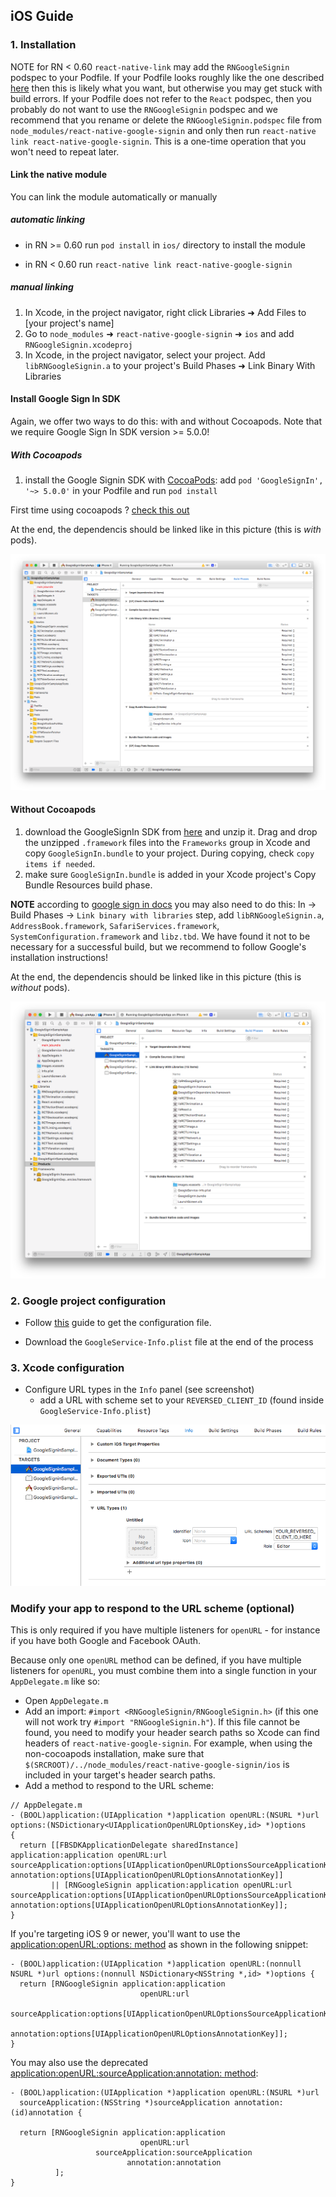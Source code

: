 ## iOS Guide

### 1. Installation

NOTE for RN < 0.60 `react-native-link` may add the `RNGoogleSignin` podspec to your Podfile. If your Podfile looks roughly like the one described [here](http://facebook.github.io/react-native/docs/integration-with-existing-apps#configuring-cocoapods-dependencies) then this is likely what you want, but otherwise you may get stuck with build errors. If your Podfile does not refer to the `React` podspec, then you probably do not want to use the `RNGoogleSignin` podspec and we recommend that you rename or delete the `RNGoogleSignin.podspec` file from `node_modules/react-native-google-signin` and only then run `react-native link react-native-google-signin`. This is a one-time operation that you won't need to repeat later.

#### Link the native module

You can link the module automatically or manually

##### automatic linking

- in RN >= 0.60 run `pod install` in `ios/` directory to install the module

- in RN < 0.60 run `react-native link react-native-google-signin`

##### manual linking

1. In Xcode, in the project navigator, right click Libraries ➜ Add Files to [your project's name]
2. Go to `node_modules` ➜ `react-native-google-signin` ➜ `ios` and add `RNGoogleSignin.xcodeproj`
3. In Xcode, in the project navigator, select your project. Add `libRNGoogleSignin.a` to your project's Build Phases ➜ Link Binary With Libraries

#### Install Google Sign In SDK

Again, we offer two ways to do this: with and without Cocoapods. Note that we require Google Sign In SDK version >= 5.0.0!

##### With Cocoapods

1. install the Google Signin SDK with [CocoaPods](https://cocoapods.org/): add `pod 'GoogleSignIn', '~> 5.0.0'` in your Podfile and run `pod install`

First time using cocoapods ? [check this out](./how-cocoapods.md)

At the end, the dependencis should be linked like in this picture (this is _with_ pods).

[![link config](../img/buildPhasesWithPods.png)](../img/buildPhasesWithPods.png?raw=true)

#### Without Cocoapods

1. download the GoogleSignIn SDK from [here](https://developers.google.com/identity/sign-in/ios/sdk/) and unzip it. Drag and drop the unzipped `.framework` files into the `Frameworks` group in Xcode and copy `GoogleSignIn.bundle` to your project. During copying, check `copy items if needed`.
2. make sure `GoogleSignIn.bundle` is added in your Xcode project's Copy Bundle Resources build phase.

**NOTE** according to [google sign in docs](https://developers.google.com/identity/sign-in/ios/sdk/) you may also need to do this: In <your target> -> Build Phases -> `Link binary with libraries` step, add `libRNGoogleSignin.a`, `AddressBook.framework`, `SafariServices.framework`, `SystemConfiguration.framework` and `libz.tbd`. We have found it not to be necessary for a successful build, but we recommend to follow Google's installation instructions!

At the end, the dependencis should be linked like in this picture (this is _without_ pods).

[![link config](../img/buildPhasesWithoutPods.png)](../img/buildPhasesWithoutPods.png?raw=true)

### 2. Google project configuration

- Follow [this](./get-config-file.md) guide to get the configuration file.

- Download the `GoogleService-Info.plist` file at the end of the process

### 3. Xcode configuration

- Configure URL types in the `Info` panel (see screenshot)
  - add a URL with scheme set to your `REVERSED_CLIENT_ID` (found inside `GoogleService-Info.plist`)

[![link config](../img/urlTypes.png)](../img/urlTypes.png?raw=true)

### Modify your app to respond to the URL scheme (optional)

This is only required if you have multiple listeners for `openURL` - for instance if you have both Google and Facebook OAuth.

Because only one `openURL` method can be defined, if you have multiple listeners for `openURL`, you must combine them into a single function in your `AppDelegate.m` like so:

- Open `AppDelegate.m`
- Add an import: `#import <RNGoogleSignin/RNGoogleSignin.h>` (if this one will not work try `#import "RNGoogleSignin.h"`). If this file cannot be found, you need to modify your header search paths so Xcode can find headers of `react-native-google-signin`. For example, when using the non-cocoapods installation, make sure that `$(SRCROOT)/../node_modules/react-native-google-signin/ios` is included in your target's header search paths.
- Add a method to respond to the URL scheme:

```objc
// AppDelegate.m
- (BOOL)application:(UIApplication *)application openURL:(NSURL *)url options:(NSDictionary<UIApplicationOpenURLOptionsKey,id> *)options
{
  return [[FBSDKApplicationDelegate sharedInstance] application:application openURL:url sourceApplication:options[UIApplicationOpenURLOptionsSourceApplicationKey] annotation:options[UIApplicationOpenURLOptionsAnnotationKey]]
         || [RNGoogleSignin application:application openURL:url sourceApplication:options[UIApplicationOpenURLOptionsSourceApplicationKey] annotation:options[UIApplicationOpenURLOptionsAnnotationKey]];
}
```

If you're targeting iOS 9 or newer, you'll want to use the [application:openURL:options: method](https://developer.apple.com/documentation/uikit/uiapplicationdelegate/1623112-application?language=objc) as shown in the following snippet:

```objC
- (BOOL)application:(UIApplication *)application openURL:(nonnull NSURL *)url options:(nonnull NSDictionary<NSString *,id> *)options {
  return [RNGoogleSignin application:application
                             openURL:url
                   sourceApplication:options[UIApplicationOpenURLOptionsSourceApplicationKey]
                          annotation:options[UIApplicationOpenURLOptionsAnnotationKey]];
}
```

You may also use the deprecated [application:openURL:sourceApplication:annotation: method](https://developer.apple.com/documentation/uikit/uiapplicationdelegate/1623073-application?language=objc):

```objc
- (BOOL)application:(UIApplication *)application openURL:(NSURL *)url
  sourceApplication:(NSString *)sourceApplication annotation:(id)annotation {

  return [RNGoogleSignin application:application
                             openURL:url
                   sourceApplication:sourceApplication
                          annotation:annotation
          ];
}
```
